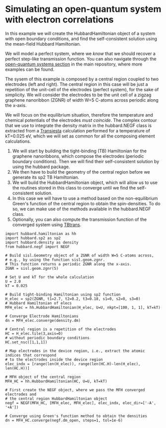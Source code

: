 Simulating an open-quantum system with electron correlations
============================================================

In this example we will create the HubbardHamiltonian object of a system
with open boundary conditions, and find the self-consistent solution
using the mean-field Hubbard Hamiltonian.

We will model a perfect system, where we *know* that we should recover a
perfect step-like transmission function. You can also navigate through
the [open-quantum systems
section](https://github.com/dipc-cc/hubbard/tree/master/examples/open)
in the main repository, where more examples can be found.

The sysem of this example is composed by a central region coupled to two
electrodes (left and right). The central region in this case will be
just a repetition of the unit-cell of the electrodes (perfect system),
for the sake of simplicity. We will consider the electrodes to be the
unit cell of a zigzag graphene nanoribbon (ZGNR) of width W=5 C-atoms
across periodic along the x-axis.

We will focus on the equilibrium situation, therefore the temperature
and chemical potentials of the electrodes *must coincide*. The complex
contour that we use to integrate the density matrix in the hubbard.NEGF
class is extracted from a [Transiesta](https://gitlab.com/siesta/-project/siesta)
calculation performed for a temperature of kT=0.025 eV, which we will
set as common for all the composing element calculations.

1.  We will start by building the tight-binding (TB) Hamiltonian for the
    graphene nanoribbons, which compose the electrodes (periodic
    boundary conditions). Then we will find their self-consistent
    solution by using the hubbard package.
2.  We then have to build the geometry of the central region before we
    generate its sp2 TB Hamiltonian.
3.  We will build the HubbardHamiltonian object, which will allow us to
    use the routines stored in this class to converge until we find the
    self-consistent solution.
4.  In this case we will have to use a method based on the
    non-equilibrium Green's function of the central region to obtain the
    spin-densities. To do so, we can make use of the methods available
    in the hubbard.NEGF class.
5.  Optionally, you can also compute the transmission function of the
    converged system using [TBtrans](https://gitlab.com/siesta/-project/siesta).

``` {.sourceCode .python}
import hubbard.hamiltonian as hh
import hubbard.sp2 as sp2
import hubbard.density as density
from hubbard.negf import NEGF

# Build sisl.Geometry object of a ZGNR of width W=5 C-atoms across,
# e.g., by using the function sisl.geom.zgnr. 
# This function returns a periodic ZGNR along the x-axis.
ZGNR = sisl.geom.zgnr(5)

# Set U and kT for the whole calculation
U = 2.0
kT = 0.025

# Build tight-binding Hamiltonian using sp2 function
H_elec = sp2(ZGNR, t1=2.7, t2=0.2, t3=0.18, s1=0, s2=0, s3=0)
# Hubbard Hamiltonian of elecs
MFH_elec = hh.HubbardHamiltonian(H_elec, U=U, nkpt=[100, 1, 1], kT=kT)

# Converge Electrode Hamiltonians
dn = MFH_elec.converge(density.dm)

# Central region is a repetition of the electrodes
HC = H_elec.tile(3,axis=0)
# without periodic boundary conditions
HC.set_nsc([1,1,1])

# Map electrodes in the device region, i.e., extract the atomic indices that correspond
# to the electrodes inside the device region
elec_indx = [range(len(H_elec)), range(len(HC.H)-len(H_elec), len(HC.H))]

# MFH object of the central region
MFH_HC = hh.HubbardHamiltonian(HC, U=U, kT=kT)

# First create the NEGF object, where we pass the MFH converged electrodes and
# the central region HubbardHamiltonian object
negf = NEGF(MFH_HC, [MFH_elec, MFH_elec], elec_indx, elec_dir=['-A', '+A'])

# Converge using Green's function method to obtain the densities
dn = MFH_HC.converge(negf.dm_open, steps=1, tol=1e-6)
```
